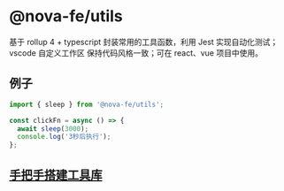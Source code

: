 # @nova-fe/utils

基于 rollup 4 + typescript 封装常用的工具函数，利用 Jest 实现自动化测试；vscode 自定义工作区 保持代码风格一致；可在 react、vue 项目中使用。

## 例子

```ts
import { sleep } from '@nova-fe/utils';

const clickFn = async () => {
  await sleep(3000);
  console.log('3秒后执行');
};
```

## [手把手搭建工具库](https://yuanyi.love/docs/lab/library)
